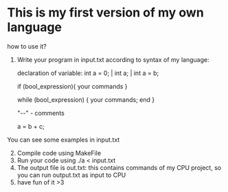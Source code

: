 # This is my first version of my own language 
how to use it?
1. Write your program in input.txt according to syntax of my language:
   
   declaration of variable: int a = 0; | int a; | int a = b;
   
   if (bool_expression){  your commands }
   
   while (bool_expression)
   {
   your commands;
   end
   }
   
   "--" - comments
   
   a = b + c;

  You can see some examples in input.txt

2. Compile code using MakeFile
3. Run your code using ./a < input.txt
4. The output file is out.txt:
   this contains commands of my CPU project, so you can run output.txt as input to CPU
5. have fun of it >3
